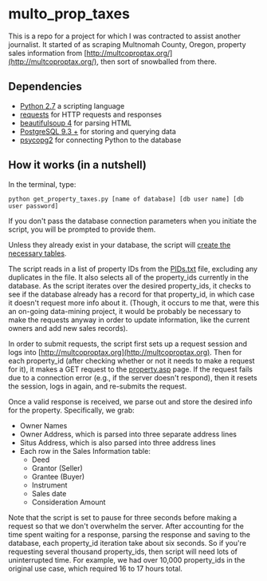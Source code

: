 multo_prop_taxes
================

This is a repo for a project for which I was contracted to assist another journalist. It started of as scraping Multnomah County, Oregon, property sales information from [http://multcoproptax.org/](http://multcoproptax.org/), then sort of snowballed from there.


Dependencies
------------

*	[Python 2.7](https://www.python.org/ "Python 2.7") a scripting language
*	[requests](http://docs.python-requests.org/en/latest/ "Requests") for HTTP requests and responses
*	[beautifulsoup 4](http://www.crummy.com/software/BeautifulSoup/ "BeautifulSoup4") for parsing HTML
*	[PostgreSQL 9.3 +](http://www.postgresql.org/ "PostgreSQL") for storing and querying data
*	[psycopg2](http://initd.org/psycopg/ "psycopg2") for connecting Python to the database


How it works (in a nutshell)
----------------------------

In the terminal, type:

	python get_property_taxes.py [name of database] [db user name] [db user password]

If you don't pass the database connection parameters when you initiate the script, you will be prompted to provide them.

Unless they already exist in your database, the script will [create the necessary tables](https://github.com/gordonje/multco_prop_taxes/blob/master/create_tables.sql).

The script reads in a list of property IDs from the [PIDs.txt](https://github.com/gordonje/multco_prop_taxes/blob/master/PIDs.txt) file, excluding any duplicates in the file. It also selects all of the property_ids currently in the database. As the script iterates over the desired property_ids, it checks to see if the database already has a record for that property_id, in which case it doesn't request more info about it. (Though, it occurs to me that, were this an on-going data-mining project, it would be probably be necessary to make the requests anyway in order to update information, like the current owners and add new sales records).

In order to submit requests, the script first sets up a request session and logs into [http://multcoproptax.org](http://multcoproptax.org). Then for each property_id (after checking whether or not it needs to make a request for it), it makes a GET request to the [property.asp](http://multcoproptax.org/property.asp?PropertyID=R238620) page. If the request fails due to a connection error (e.g., if the server doesn't respond), then it resets the session, logs in again, and re-submits the request.

Once a valid response is received, we parse out and store the desired info for the property. Specifically, we grab:
*	Owner Names
*	Owner Address, which is parsed into three separate address lines
*	Situs Address, which is also parsed into three address lines
*	Each row in the Sales Information table:
	- Deed
	- Grantor (Seller)
	- Grantee (Buyer)
	- Instrument
	- Sales date
	- Consideration Amount

Note that the script is set to pause for three seconds before making a request so that we don't overwhelm the server. After accounting for the time spent waiting for a response, parsing the response and saving to the database, each property_id iteration take about six seconds. So if you're requesting several thousand property_ids, then script will need lots of uninterrupted time. For example, we had over 10,000 property_ids in the original use case, which required 16 to 17 hours total.
